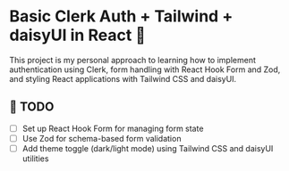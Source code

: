 # Basic Clerk Auth + Tailwind + daisyUI in React 🔐

This project is my personal approach to learning how to implement authentication using Clerk, form handling with React Hook Form and Zod, and styling React applications with Tailwind CSS and daisyUI.

## 🚧 TODO

- [ ] Set up React Hook Form for managing form state
- [ ] Use Zod for schema-based form validation
- [ ] Add theme toggle (dark/light mode) using Tailwind CSS and daisyUI utilities
